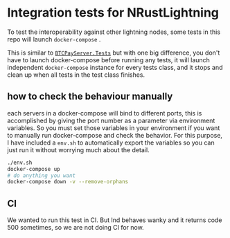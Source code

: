 
# Integration tests for NRustLightning

To test the interoperability against other lightning nodes, some tests in this repo will launch `docker-compose` .

This is similar to [`BTCPayServer.Tests`](https://github.com/btcpayserver/btcpayserver/tree/master/BTCPayServer.Tests) but with one big difference, you don't have to launch docker-compose before
running any tests, it will launch independent `docker-compose` instance for every tests class,
and it stops and clean up when all tests in the test class finishes.

## how to check the behaviour manually

each servers in a docker-compose will bind to different ports, this is accomplished by giving the port number as a parameter
via environment variables. So you must set those variables in your environment if you want to manually run docker-compose and check the behavior.
For this purpose, I have included a `env.sh` to automatically export the variables so you can just run it without worrying much about the detail.

```sh
./env.sh
docker-compose up
# do anything you want
docker-compose down -v --remove-orphans
```

## CI

We wanted to run this test in CI. But lnd behaves wanky and it returns code 500 sometimes, so we are not doing CI for now.

